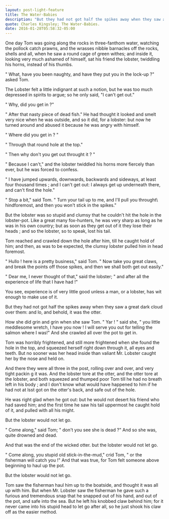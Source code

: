 ```yaml
---
layout: post-light-feature
title: The Water-Babies
description: "But they had not got half the spikes away when they saw a great dark cloud over them ; and lo, and behold, it was the otter. How she did grin and grin."
quote: Charles Kingsley; The Water-Babies.
date: 2016-01-28T05:58:32-05:00
---
```


<span class = "initial">O</span>ne day Tom was going along the rocks in three-fanthom water, watching the pollock
catch prawns, and the wrasses nibble barnacles off the rocks, shells and all, when he saw a round cage of green withes;  and inside it, looking very much ashamed of himself, sat his friend the lobster, twiddling his horns, instead of his thumbs.

<span class = "indent"></span>" What, have you been naughty, and have they put you in the lock-up <span class = "question-mark">?</span>" asked Tom.

<span class = "indent"></span>The Lobster felt a little indignant at such a notion, but he was too much depressed in spirits to argue; so he only said, "I can't get out."

<span class = "indent"></span>" Why, did you get in <span class = "question-mark">?</span>"

<span class = "indent"></span>" After that nasty piece of dead fish." He had thought it looked and smelt very nice when he was outside, and so it did, for a lobster: but now he turned around and abused it because he was angry with himself.

<span class = "indent"></span>" Where did you get in <span class = "question-mark">?</span> "

<span class = "indent"></span>" Through that round hole at the top."

<span class = "indent"></span>" Then why don't you get out throught it <span class = "question-mark">?</span> "

<span class = "indent"></span>" Because I can't," and the lobster twiddled his horns more fiercely than ever, but he was forced to confess.

<span class = "indent"></span>" I have jumped upwards, downwards, backwards and sideways, at least four thousand times ; and I can't get out: I always get up underneath there, and can't find the hole."

<span class = "indent"></span>" Stop a bit," said Tom. " Turn your tail up to me, and I'll pull you throught\ hindforemost, and then you won't stick in the spikes."

<span class = "indent"></span>But the lobster was so stupid and clumsy that he couldn't hit the hole in the lobster-pot. Like a great many fox-hunters, he was very sharp as long as he was in his own country; but as soon as they get out of it they lose their heads ; and so the lobster, so to speak, lost his tail.

<span class = "indent"></span>Tom reached and crawled down the hole after him, till he caught hold of him; and then, as was to be expected, the clumsy lobster pulled him in head foremost.

<span class = "indent"></span>" Hullo ! here is a pretty business," said Tom. " Now take you great claws, and break the points off those spikes, and then we shall both get out easily."

<span class = "indent"></span>" Dear me, I never thought of that," said the lobster; " and after all the experience of life that I have had !"

<span class = "indent"></span>You see, experience is of very little good unless a man, or a lobster, has wit enough to make use of it.

<span class = "indent"></span>But they had not got half the spikes away when they saw a great dark cloud over them: and lo, and behold, it was the otter.

<span class = "indent"></span>How she did grin and grin when she saw Tom. " Yar ! " said she, " you little meddlesome wretch, I have you now ! I will serve you out for telling the salmon where I was!" And she crawled all over the pot to get in.

<span class = "indent"></span>Tom was horribly frightened, and still more frightened when she found the hole in the top, and squeezed herself right down through it, all eyes and teeth. But no sooner was her head inside than valiant Mr. Lobster caught her by the nose and held on.

<span class = "indent"></span>And there they were all three in the post, rolling over and over, and very tight packin g it was. And the lobster tore at the otter, and the otter tore at the lobster, and both squeezed and thumped poor Tom till he had no breath left in his body ; and I don't know what would have happened to him if he had not at lsst got on the otter's back, and safe out of the hole.

<span class = "indent"></span>He was right glad when he got out: but he would not desert his friend who had saved him; and the first time he saw his tail uppermost he caught hold of it, and pulled with all his might.

<span class = "indent"></span>But the lobster would not let go.

<span class = "indent"></span>" Come along," said Tom; " don't you see she is dead <span class = "question-mark">?</span>" And so she was, quite drowned and dead. 

<span class = "indent"></span>And that was the end of the wicked otter. but the lobster would not let go.

<span class = "indent"></span>" Come along, you stupid old stick-in-the-mud," crid Tom, " or the fisherman will catch you !" And that was true, for Tom felt someone above beginning to haul up the pot.

<span class = "indent"></span>But the lobster would not let go.

<span class = "indent"></span>Tom saw the fisherman haul him up to the boatside, and thought it was all up with him. But when Mr. Lobster saw the fisherman he gave such a furious and tremendous snap that he snapped out of his hand, and out of the pot, and safe into the sea. But he left his knobbed claw behind him; for it never came into his stupid head to let go after all, so he just shook his claw off as the easier method.
